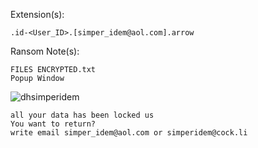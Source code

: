 Extension(s): 
```
.id-<User_ID>.[simper_idem@aol.com].arrow
```
Ransom Note(s): 
```
FILES ENCRYPTED.txt
Popup Window
```
![dhsimperidem](https://github.com/user-attachments/assets/5282a44d-55b5-4f5f-b149-49b90858d374)
```
all your data has been locked us
You want to return?
write email simper_idem@aol.com or simperidem@cock.li
```

